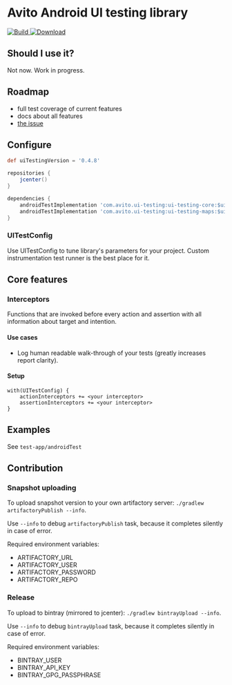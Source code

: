 # Avito Android UI testing library

[ ![Build](https://circleci.com/gh/avito-tech/android-ui-testing.svg?style=svg) ](https://circleci.com/gh/avito-tech/android-ui-testing/tree/master)
[ ![Download](https://api.bintray.com/packages/avito-tech/maven/android-ui-testing/images/download.svg) ](https://bintray.com/avito-tech/maven/android-ui-testing/_latestVersion)

## Should I use it?

Not now. Work in progress.

## Roadmap

- full test coverage of current features
- docs about all features
- [the issue](https://github.com/avito-tech/android-ui-testing/issues/11)

## Configure

```groovy
def uiTestingVersion = '0.4.8'

repositories {
    jcenter()
}

dependencies {
    androidTestImplementation 'com.avito.ui-testing:ui-testing-core:$uiTestingVersion'
    androidTestImplementation 'com.avito.ui-testing:ui-testing-maps:$uiTestingVersion'
}
```

### UITestConfig

Use UITestConfig to tune library's parameters for your project.
Custom instrumentation test runner is the best place for it.

## Core features

### Interceptors

Functions that are invoked before every action and assertion with all information about target and intention.

#### Use cases

 - Log human readable walk-through of your tests (greatly increases report clarity).
 
#### Setup 

```
with(UITestConfig) {
    actionInterceptors += <your interceptor>
    assertionInterceptors += <your interceptor>
}
```

## Examples

See `test-app/androidTest`

## Contribution

### Snapshot uploading

To upload snapshot version to your own artifactory server:  `./gradlew artifactoryPublish --info`.

Use `--info` to debug `artifactoryPublish` task, because it completes silently in case of error.

Required environment variables:

 - ARTIFACTORY_URL
 - ARTIFACTORY_USER
 - ARTIFACTORY_PASSWORD
 - ARTIFACTORY_REPO

### Release

To upload to bintray (mirrored to jcenter): `./gradlew bintrayUpload --info`.

Use `--info` to debug `bintrayUpload` task, because it completes silently in case of error.

Required environment variables:

 - BINTRAY_USER
 - BINTRAY_API_KEY
 - BINTRAY_GPG_PASSPHRASE